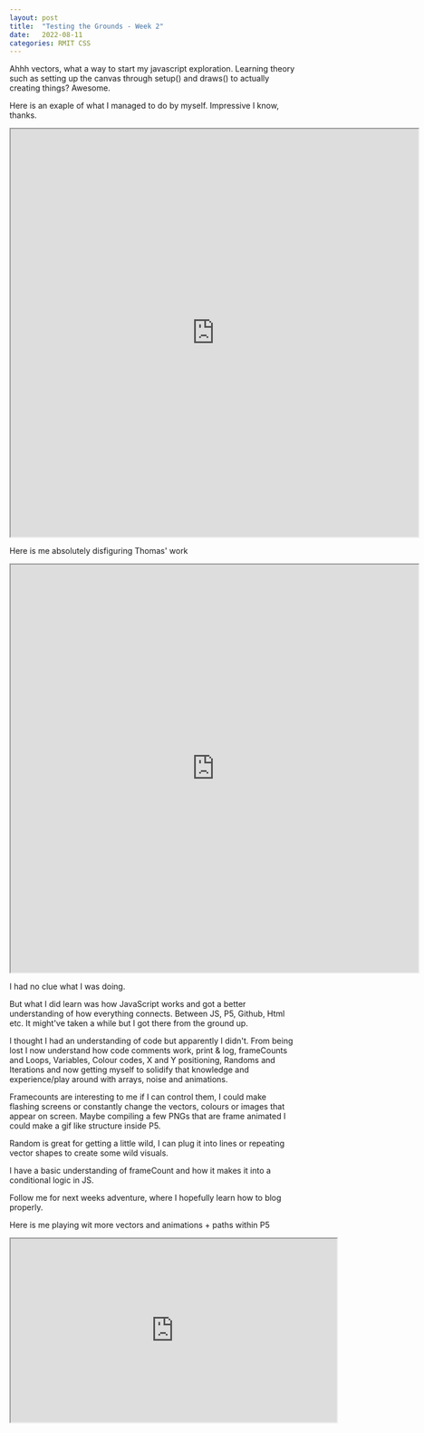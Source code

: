 ```yaml
---
layout: post
title:  "Testing the Grounds - Week 2"
date:   2022-08-11
categories: RMIT CSS
---
```



Ahhh vectors, what a way to start my javascript exploration. Learning theory such as setting up the canvas through setup() and draws() to actually creating things? Awesome. 


Here is an exaple of what I managed to do by myself. Impressive I know, thanks.

<iframe width=720 height=720  src="https://editor.p5js.org/s3849484/full/PInQszzmu"></iframe>



Here is me absolutely disfiguring Thomas' work


<iframe width=720 height=720  src="https://editor.p5js.org/s3849484/full/NCvw0NkmH"></iframe>

I had no clue what I was doing. 

But what I did learn was how JavaScript works and got a better understanding of how everything connects. Between JS, P5, Github, Html etc. It might've taken a while but I got there from the ground up.

I thought I had an understanding of code but apparently I didn't. From being lost I now understand how code comments work, print & log, frameCounts and Loops, Variables, Colour codes, X and Y positioning, Randoms and Iterations and now getting myself to solidify that knowledge and experience/play around with arrays, noise and animations. 

Framecounts are interesting to me if I can control them, I could make flashing screens or constantly change the vectors, colours or images that appear on screen. Maybe compiling a few PNGs that are frame animated I could make a gif like structure inside P5.

Random is great for getting a little wild, I can plug it into lines or repeating vector shapes to create some wild visuals. 

I have a basic understanding of frameCount and how it makes it into a conditional logic in JS. 


Follow me for next weeks adventure, where I hopefully learn how to blog properly. 




Here is me playing wit more vectors and animations + paths within P5

<iframe width=576, height=324 src="https://editor.p5js.org/s3849484/full/jFBW3kSGE"></iframe>